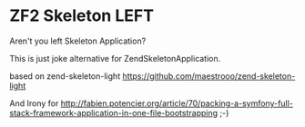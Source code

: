 ZF2 Skeleton LEFT
==================
Aren't you left Skeleton Application?

This is just joke alternative for ZendSkeletonApplication.

based on zend-skeleton-light
https://github.com/maestrooo/zend-skeleton-light

And Irony for http://fabien.potencier.org/article/70/packing-a-symfony-full-stack-framework-application-in-one-file-bootstrapping ;-)
